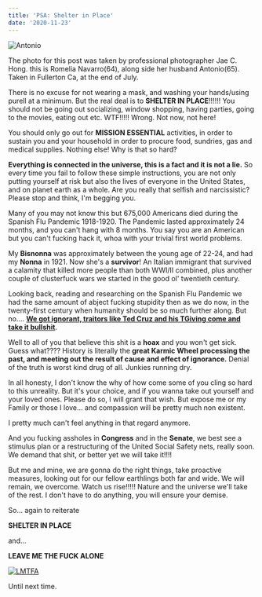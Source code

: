 ```yaml
---
title: 'PSA: Shelter in Place'
date: '2020-11-23'
---
```

![Antonio](/images/antonio.jpg "Antonio")

The photo for this post was taken by professional photographer Jae C. Hong. this is Romelia Navarro\(64\), along side her husband Antonio\(65\). Taken in Fullerton Ca, at the end of July.

There is no excuse for not wearing a mask, and washing your hands/using purell at a minimum. But the real deal is to **SHELTER IN PLACE**\!\!\!\!\!\! You should not be going out socializing,
window shopping, having parties, going to the movies, eating out etc. WTF\!\!\!\!\! Wrong. Not now, not here\!

You should only go out for **MISSION ESSENTIAL** activities, in order to sustain you and your household in order to procure food, sundries, gas and medical supplies. Nothing else\! Why is that so hard?

**Everything is connected in the universe, this is a fact and it is not a lie.** So every time you fail to follow these simple instructions, you are not only putting yourself at
risk but also the lives of everyone in the United States, and on planet earth as a whole. Are you really that selfish and narcissistic? Please stop and think, I'm begging you.

Many of you may not know this but 675,000 Americans died during the Spanish Flu Pandemic 1918-1920. The Pandemic lasted approximately 24 months, and you can't hang with 8 months. You say you are an
American but you can't fucking hack it, whoa with your trivial first world problems.

My **Bisnonna** was approximately between the young age of 22\-24, and had my **Nonna** in 1921. Now she's a **survivor**\! An Italian immigrant that survived a calamity that killed
more people than both WWI/II combined, plus another couple of clusterfuck wars we started in the good ol' twentieth century.

Looking back, reading and researching on the Spanish Flu Pandemic we had the same amount of abject fucking stupidity then as we do now, in the twenty\-first century when humanity should be so
much further along. But no....  [**We got ignorant, traitors like Ted Cruz and his TGiving come and take it bullshit**](https://www.chron.com/coronavirus/article/Ted-Cruz-Thanksgiving-COVID-Twitter-meme-backlash-15747873.php).

Well to all of you that believe this shit is a **hoax** and you won't get sick. Guess what???? History is literally the **great Karmic Wheel processing the past, and meeting out the result of cause
and effect of ignorance.** Denial of the truth is worst kind drug of all. Junkies running dry.

In all honesty, I don't know the why of how come some of you cling so hard to this unreality. But it's your choice, and if you wanna take out yourself and your loved ones. Please do so, I will
grant that wish. But expose me or my Family or those I love... and compassion will be pretty much non existent.

I pretty much can't feel anything in that regard anymore.

And you fucking assholes in **Congress** and in the **Senate**, we best see a stimulus plan or a restructuring of the United Social Safety nets, really soon. We demand that shit, or better yet we will
take it\!\!\!\!

But me and mine, we are gonna do the right things, take proactive measures, looking out for our fellow earthlings both far and wide. We will remain, we overcome. Watch us rise\!\!\!\!\!
Nature and the universe we'll take of the rest. I don't have to do anything, you will ensure your demise.

So... again to reiterate

**SHELTER IN PLACE**


and...

**LEAVE ME THE FUCK ALONE**

[![LMTFA](http://img.youtube.com/vi/PTvvAr8-6i4/0.jpg)](http://www.youtube.com/watch?v=PTvvAr8-6i4 "Hub City Stompers - Leave Me The Fuck ALone")

Until next time.